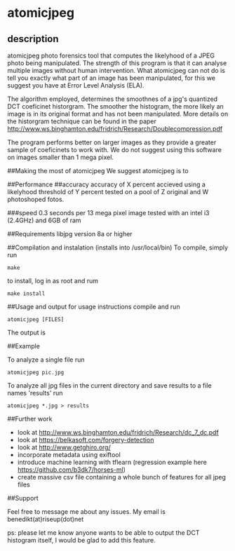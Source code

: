 # atomicjpeg
## description
atomicjpeg photo forensics tool that computes the likelyhood of a JPEG photo being manipulated. The strength of this program is that it can analyse multiple images without human intervention. What atomicjpeg can not do is tell you exactly what part of an image has been manipulated, for this we suggest you have at Error Level Analysis (ELA).

The algorithm employed, determines the smoothnes of a jpg's quantized DCT coeficinet historgram. The smoother the histogram, the more likely an image is in its original format and has not been manipulated. More details on the historgram technique can be found in the paper http://www.ws.binghamton.edu/fridrich/Research/Doublecompression.pdf

The program performs better on larger images as they provide a greater sample of coeficinets to work with. We do not suggest using this software on images smaller than 1 mega pixel.


##Making the most of atomicjpeg
We suggest atomicjpeg is to

##Performance
##accuracy
accuracy of X percent accieved using a likelyhood threshold of Y percent tested on a pool of Z original and W photoshoped fotos. 

###speed
0.3 seconds per 13 mega pixel image tested with an intel i3 (2.4GHz) and 6GB of ram


##Requirements
libjpg version 8a or higher

##Compilation and instalation (installs into /usr/local/bin)
To compile, simply run

`make`

to install, log in as root and rum

`make install`

##Usage and output
for usage instructions compile and run

`atomicjpeg [FILES]`

The output is 

##Example

To analyze a single file run

`atomicjpeg pic.jpg`

To analyze all jpg files in the current directory and save results to a file names 'results' run

`atomicjpeg *.jpg > results`

##Further work
* look at http://www.ws.binghamton.edu/fridrich/Research/dc_7_dc.pdf
* look at https://belkasoft.com/forgery-detection
* look at http://www.getghiro.org/
* incorporate metadata using exiftool
* introduce machine learning with tflearn (regression example here https://github.com/b3dk7/horses-ml)
* create massive csv file containing a whole bunch of features for all jpeg files



##Support

Feel free to message me about any issues. My email is benedikt(at)riseup(dot)net

ps: please let me know anyone wants to be able to output the DCT histogram itself, I would be glad to add this feature.
